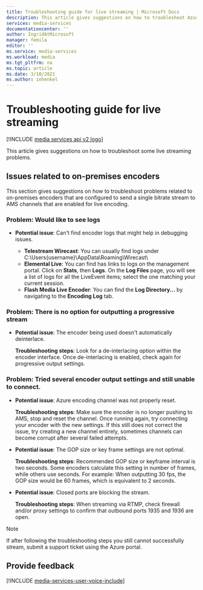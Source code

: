 ```yaml
---
title: Troubleshooting guide for live streaming | Microsoft Docs
description: This article gives suggestions on how to troubleshoot Azure Media Services live streaming problems.
services: media-services
documentationcenter: ''
author: IngridAtMicrosoft
manager: femila
editor: ''
ms.service: media-services
ms.workload: media
ms.tgt_pltfrm: na
ms.topic: article
ms.date: 3/10/2021
ms.author: inhenkel
---
```

# Troubleshooting guide for live streaming

[!INCLUDE [media services api v2 logo](./includes/v2-hr.md)]  

This article gives suggestions on how to troubleshoot some live streaming problems.

## Issues related to on-premises encoders
This section gives suggestions on how to troubleshoot problems related to on-premises encoders that are configured to send a single bitrate stream to AMS channels that are enabled for live encoding.

### Problem: Would like to see logs
* **Potential issue**: Can't find encoder logs that might help in debugging issues.
  
  * **Telestream Wirecast**: You can usually find logs under C:\Users\{username}\AppData\Roaming\Wirecast\ 
  * **Elemental Live**: You can find has links to logs on the management portal. Click on **Stats**, then **Logs**. On the **Log Files** page, you will see a list of logs for all the LiveEvent items; select the one matching your current session. 
  * **Flash Media Live Encoder**: You can find the **Log Directory...** by navigating to the **Encoding Log** tab.

### Problem: There is no option for outputting a progressive stream
* **Potential issue**: The encoder being used doesn't automatically deinterlace. 
  
    **Troubleshooting steps**: Look for a de-interlacing option within the encoder interface. Once de-interlacing is enabled, check again for progressive output settings. 

### Problem: Tried several encoder output settings and still unable to connect.
* **Potential issue**: Azure encoding channel was not properly reset. 
  
    **Troubleshooting steps**: Make sure the encoder is no longer pushing to AMS, stop and reset the channel. Once running again, try connecting your encoder with the new settings. If this still does not correct the issue, try creating a new channel entirely, sometimes channels can become corrupt after several failed attempts.  
* **Potential issue**: The GOP size or key frame settings are not optimal. 
  
    **Troubleshooting steps**: Recommended GOP size or keyframe interval is two seconds. Some encoders calculate this setting in number of frames, while others use seconds. For example: When outputting 30 fps, the GOP size would be 60 frames, which is equivalent to 2 seconds.  
* **Potential issue**: Closed ports are blocking the stream. 
  
    **Troubleshooting steps**: When streaming via RTMP, check firewall and/or proxy settings to confirm that outbound ports 1935 and 1936 are open. 

> [!NOTE]
> If after following the troubleshooting steps you still cannot successfully stream, submit a support ticket using the Azure portal.
> 
> 

## Provide feedback
[!INCLUDE [media-services-user-voice-include](../includes/media-services-user-voice-include.md)]

